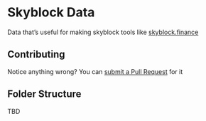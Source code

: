 # Skyblock Data

Data that’s useful for making skyblock tools like [skyblock.finance][skyblock-finance]

## Contributing

Notice anything wrong? You can [submit a Pull Request][pull-request] for it

## Folder Structure

TBD

[pull-request]: https://github.com/skyblock-finance/skyblock-data/pulls
[skyblock-finance]: https://skyblock.finance?utm_source=github.com&utm_campaign=skyblock-data&utm_medium=Social&utm_content=Link
